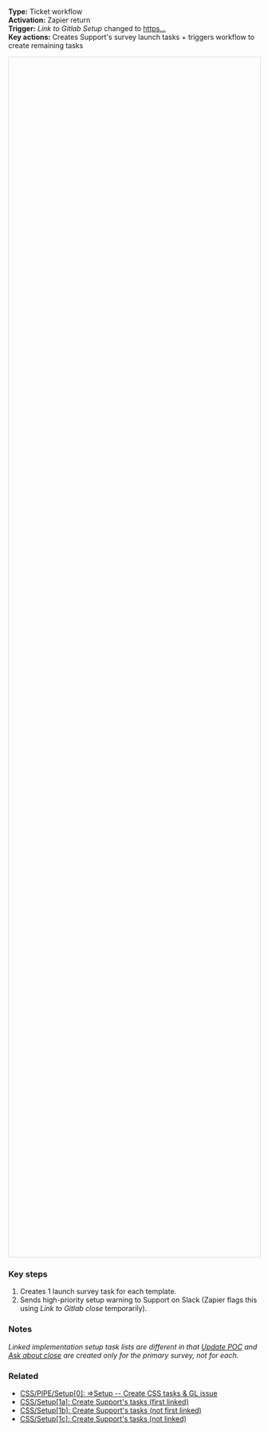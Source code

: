 **Type:** Ticket workflow  
**Activation:** Zapier return  
**Trigger:** *Link to Gitlab Setup* changed to <u>https...</u>  
**Key actions:** Creates Support's survey launch tasks + triggers workflow to create remaining tasks    

<div id="viewer" style="width:100%;height:60vh;border:1px solid #ddd;"></div>
<script src="https://cdn.jsdelivr.net/npm/openseadragon@4.1/build/openseadragon/openseadragon.min.js"></script>
<script>
  document.addEventListener('DOMContentLoaded', function () {
    var basePath = window.location.pathname.replace(/\/workflows\/.*/, '/');
    var imgUrl = basePath + "images/CSS-Setup-1-Create-Supports-tasks.png";
    OpenSeadragon({ id: "viewer", prefixUrl: "https://cdn.jsdelivr.net/npm/openseadragon@4.1/build/openseadragon/images/", tileSources: { type: "image", url: imgUrl, buildPyramid: false }, showNavigator: true, showZoomControl: true, showHomeControl: true, showFullPageControl: false });
  });
</script>

### Key steps  
1. Creates 1 launch survey task for each template.
2. Sends high-priority setup warning to Support on Slack (Zapier flags this using *Link to Gitlab close* temporarily).  

### Notes  
<i>Linked implementation setup task lists are different in that <u>Update POC</u> and <u>Ask about close</u> are created only for the primary survey, not for each.</i>  

### Related  
- [CSS/PIPE/Setup[0]: ⇒Setup -- Create CSS tasks & GL issue](../workflows/CSS-PIPE-Setup-0-Setup--Create-CSS-tasks-GL-issue.md)  
- [CSS/Setup[1a]: Create Support's tasks (first linked)](../workflows/CSS-Setup-1a-Create-Supports-tasks-first-linked.md)  
- [CSS/Setup[1b]: Create Support's tasks (not first linked)](../workflows/CSS-Setup-1b-Create-Supports-tasks-not-first-linked.md)  
- [CSS/Setup[1c]: Create Support's tasks (not linked)](../workflows/CSS-Setup-1c-Create-Supports-tasks-not-linked.md)  
